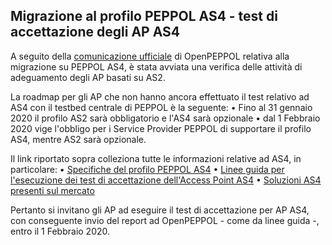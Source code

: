 ## Migrazione al profilo PEPPOL AS4 - test di accettazione degli AP AS4

A seguito della [comunicazione ufficiale](https://peppol.eu/support-for-the-peppol-as4-profile-mandatory-in-the-peppol-edelivery-network-from-1-february-2020/) 
di OpenPEPPOL relativa alla migrazione su PEPPOL AS4, è stata avviata 
una verifica delle attività di adeguamento degli AP basati su AS2.

La roadmap per gli AP che non hanno ancora effettuato il test relativo ad AS4 con il testbed centrale di PEPPOL è la seguente:
•	Fino al 31 gennaio 2020 il profilo AS2 sarà obbligatorio e l'AS4 sarà opzionale
•	dal 1 Febbraio 2020 vige l'obbligo per i Service Provider PEPPOL di supportare il profilo AS4, mentre AS2 sarà opzionale.

Il link riportato sopra colleziona tutte le informazioni relative ad AS4, in particolare:
•	[Specifiche del profilo PEPPOL AS4](http://docs.peppol.eu/edelivery/as4/specification/)
•	[Linee guida per l'esecuzione dei test di accettazione dell'Access Point AS4](https://peppol.eu/downloads/ap-guidelines/)
•	[Soluzioni AS4 presenti sul mercato](https://ec.europa.eu/cefdigital/wiki/display/CEFDIGITAL/eDelivery+AS4+conformant+solutions)
 
Pertanto si invitano gli AP ad eseguire il test di accettazione per AP AS4, con conseguente invio del report ad OpenPEPPOL - come da linee guida -, entro il 1 Febbraio 2020.